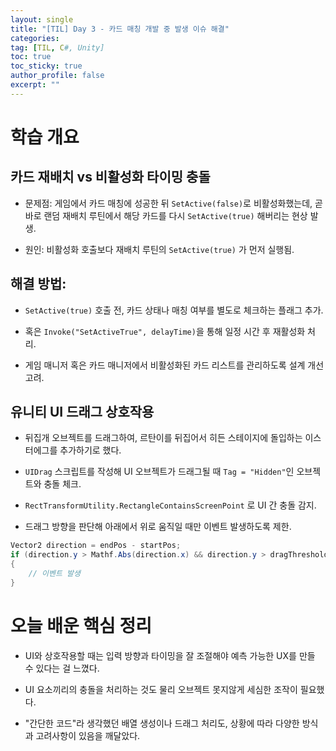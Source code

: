 ```yaml
---
layout: single
title: "[TIL] Day 3 - 카드 매칭 개발 중 발생 이슈 해결"
categories:
tag: [TIL, C#, Unity]
toc: true
toc_sticky: true
author_profile: false
excerpt: ""
---
```


# 학습 개요

## 카드 재배치 vs 비활성화 타이밍 충돌

- 문제점: 게임에서 카드 매칭에 성공한 뒤 `SetActive(false)`로 비활성화했는데, 곧바로 랜덤 재배치 루틴에서 해당 카드를 다시 `SetActive(true)` 해버리는 현상 발생.

- 원인: 비활성화 호출보다 재배치 루틴의 `SetActive(true)` 가 먼저 실행됨.

## 해결 방법:

- `SetActive(true)` 호출 전, 카드 상태나 매칭 여부를 별도로 체크하는 플래그 추가.

- 혹은 `Invoke("SetActiveTrue", delayTime)`을 통해 일정 시간 후 재활성화 처리.

- 게임 매니저 혹은 카드 매니저에서 비활성화된 카드 리스트를 관리하도록 설계 개선 고려.

## 유니티 UI 드래그 상호작용

- 뒤집개 오브젝트를 드래그하여, 르탄이를 뒤집어서 히든 스테이지에 돌입하는 이스터에그를 추가하기로 했다.

- `UIDrag` 스크립트를 작성해 UI 오브젝트가 드래그될 때 `Tag = "Hidden"`인 오브젝트와 충돌 체크.

- `RectTransformUtility.RectangleContainsScreenPoint` 로 UI 간 충돌 감지.

- 드래그 방향을 판단해 아래에서 위로 움직일 때만 이벤트 발생하도록 제한.

```c#
Vector2 direction = endPos - startPos;
if (direction.y > Mathf.Abs(direction.x) && direction.y > dragThreshold)
{
    // 이벤트 발생
}
```

# 오늘 배운 핵심 정리

- UI와 상호작용할 때는 입력 방향과 타이밍을 잘 조절해야 예측 가능한 UX를 만들 수 있다는 걸 느꼈다.

- UI 요소끼리의 충돌을 처리하는 것도 물리 오브젝트 못지않게 세심한 조작이 필요했다.

- "간단한 코드"라 생각했던 배열 생성이나 드래그 처리도, 상황에 따라 다양한 방식과 고려사항이 있음을 깨달았다.
